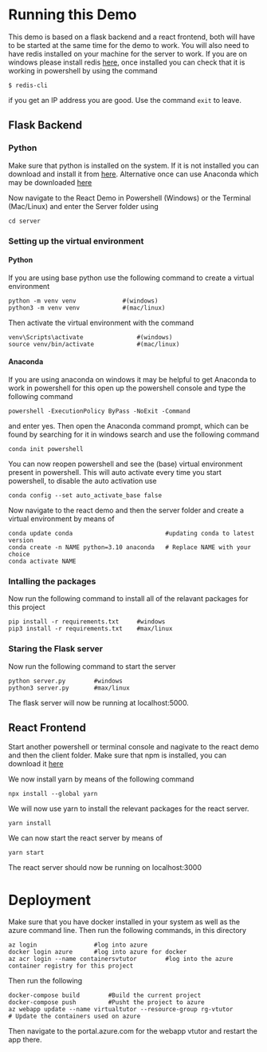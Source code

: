# Running this Demo

This demo is based on a flask backend and a react frontend, both will have to be started at the same time for the demo to work. You will also need to have redis installed on your machine for the server to work. If you are on windows please install redis [here](https://github.com/microsoftarchive/redis/releases/tag/win-3.0.504), once installed you can check that it is working in powershell by using the command

```
$ redis-cli
```
if you get an IP address you are good. Use the command ```exit``` to leave.

## Flask Backend
### Python
Make sure that python is installed on the system. If it is not installed you can download and install it from [here](https://www.python.org/downloads/windows/). Alternative once can use Anaconda which may be downloaded [here](https://www.anaconda.com/)

Now navigate to the React Demo in Powershell (Windows) or the Terminal (Mac/Linux) and enter the Server folder using

```
cd server
```

### Setting up the virtual environment

#### Python
If you are using base python use the following command to create a virtual environment
```
python -m venv venv             #(windows)
python3 -m venv venv            #(mac/linux)
```

Then activate the virtual environment with the command

```
venv\Scripts\activate               #(windows)
source venv/bin/activate            #(mac/linux)
```

#### Anaconda 
If you are using anaconda on windows it may be helpful to get Anaconda to work in powershell for this open up the powershell console and type the following command
```
powershell -ExecutionPolicy ByPass -NoExit -Command 
```
and enter yes. Then open the Anaconda command prompt, which can be found by searching for it in windows search and use the following command
```
conda init powershell
```
You can now reopen powershell and see the (base) virtual environment present in powershell. This will auto activate every time you start powershell, to disable the auto activation use
```
conda config --set auto_activate_base false
```

Now navigate to the react demo and then the server folder and create a virtual environment by means of

```
conda update conda                          #updating conda to latest version
conda create -n NAME python=3.10 anaconda   # Replace NAME with your choice
conda activate NAME
```


### Intalling the packages
Now run the following command to install all of the relavant packages for this project
```
pip install -r requirements.txt     #windows
pip3 install -r requirements.txt    #max/linux 
```


### Staring the Flask server
Now run the following command to start the server
```
python server.py        #windows
python3 server.py       #max/linux 
```

The flask server will now be running at localhost:5000.

## React Frontend
Start another powershell or terminal console and nagivate to the react demo and then the client folder. Make sure that npm is installed, you can download it [here](https://docs.npmjs.com/downloading-and-installing-node-js-and-npm)

We now install yarn by means of the following command

```
npx install --global yarn
```

We will now use yarn to install the relevant packages for the react server.
```
yarn install
```
We can now start the react server by means of 

```
yarn start
```
The react server should now be running on localhost:3000



# Deployment
Make sure that you have docker installed in your system as well as the azure command line. Then run the following commands, in this directory

```
az login                #log into azure
docker login azure      #log into azure for docker
az acr login --name containersvtutor        #log into the azure container registry for this project
```

Then run the following
```
docker-compose build        #Build the current project
docker-compose push         #Pusht the project to azure
az webapp update --name virtualtutor --resource-group rg-vtutor         # Update the containers used on azure
```


Then navigate to the portal.azure.com for the webapp vtutor and restart the app there.
